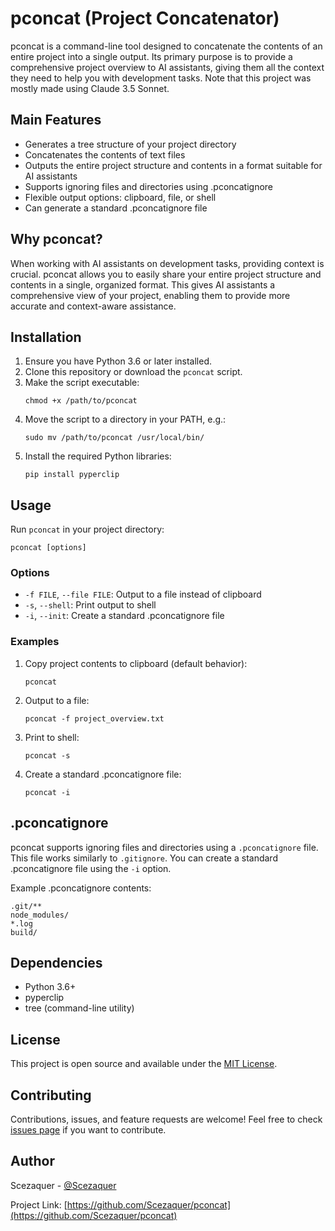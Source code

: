 # pconcat (Project Concatenator)

pconcat is a command-line tool designed to concatenate the contents of an entire project into a single output. Its primary purpose is to provide a comprehensive project overview to AI assistants, giving them all the context they need to help you with development tasks. Note that this project was mostly made using Claude 3.5 Sonnet.

## Main Features

- Generates a tree structure of your project directory
- Concatenates the contents of text files
- Outputs the entire project structure and contents in a format suitable for AI assistants
- Supports ignoring files and directories using .pconcatignore
- Flexible output options: clipboard, file, or shell
- Can generate a standard .pconcatignore file

## Why pconcat?

When working with AI assistants on development tasks, providing context is crucial. pconcat allows you to easily share your entire project structure and contents in a single, organized format. This gives AI assistants a comprehensive view of your project, enabling them to provide more accurate and context-aware assistance.

## Installation

1. Ensure you have Python 3.6 or later installed.
2. Clone this repository or download the `pconcat` script.
3. Make the script executable:
   ```
   chmod +x /path/to/pconcat
   ```
4. Move the script to a directory in your PATH, e.g.:
   ```
   sudo mv /path/to/pconcat /usr/local/bin/
   ```
5. Install the required Python libraries:
   ```
   pip install pyperclip
   ```

## Usage

Run `pconcat` in your project directory:

```
pconcat [options]
```

### Options

- `-f FILE`, `--file FILE`: Output to a file instead of clipboard
- `-s`, `--shell`: Print output to shell
- `-i`, `--init`: Create a standard .pconcatignore file

### Examples

1. Copy project contents to clipboard (default behavior):
   ```
   pconcat
   ```

2. Output to a file:
   ```
   pconcat -f project_overview.txt
   ```

3. Print to shell:
   ```
   pconcat -s
   ```

4. Create a standard .pconcatignore file:
   ```
   pconcat -i
   ```

## .pconcatignore

pconcat supports ignoring files and directories using a `.pconcatignore` file. This file works similarly to `.gitignore`. You can create a standard .pconcatignore file using the `-i` option.

Example .pconcatignore contents:

```
.git/**
node_modules/
*.log
build/
```

## Dependencies

- Python 3.6+
- pyperclip
- tree (command-line utility)

## License

This project is open source and available under the [MIT License](LICENSE).

## Contributing

Contributions, issues, and feature requests are welcome! Feel free to check [issues page](https://github.com/Scezaquer/pconcat/issues) if you want to contribute.

## Author

Scezaquer - [@Scezaquer](https://github.com/Scezaquer)

Project Link: [https://github.com/Scezaquer/pconcat](https://github.com/Scezaquer/pconcat)

